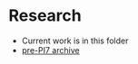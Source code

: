 # Research

* Current work is in this folder
* [pre-PI7 archive](https://github.com/department-of-veterans-affairs/vets.gov-team/tree/master/Products/Identity/Login/User%20Login/research/pre-PI7)


